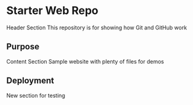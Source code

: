 # Starter Web Repo
Header Section
This repository is for showing how Git and GitHub work

## Purpose
Content Section
Sample website with plenty of files for demos

## Deployment
New section for testing